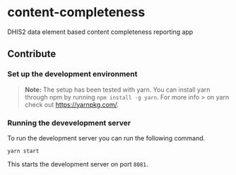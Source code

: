 # content-completeness
DHIS2 data element based content completeness reporting app

## Contribute

### Set up the development environment

> **Note:** The setup has been tested with yarn. You can install yarn through npm by running `npm install -g yarn`. For more info > on yarn check out https://yarnpkg.com/.

### Running the devevelopment server

To run the development server you can run the following command.

```
yarn start
```

This starts the development server on port `8081`.
